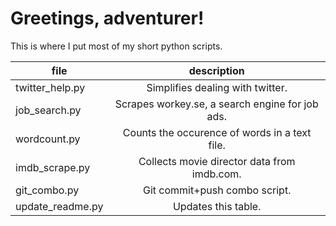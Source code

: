 # Greetings, adventurer!

This is where I put most of my short python scripts.

|file           |description|
|---------------|:---------:|
|twitter_help.py| Simplifies dealing with twitter.|
|job_search.py  | Scrapes workey.se, a search engine for job ads.|
|wordcount.py   | Counts the occurence of words in a text file.|
|imdb_scrape.py | Collects movie director data from imdb.com.|
|git_combo.py| Git commit+push combo script.|
| update_readme.py | Updates this table. |